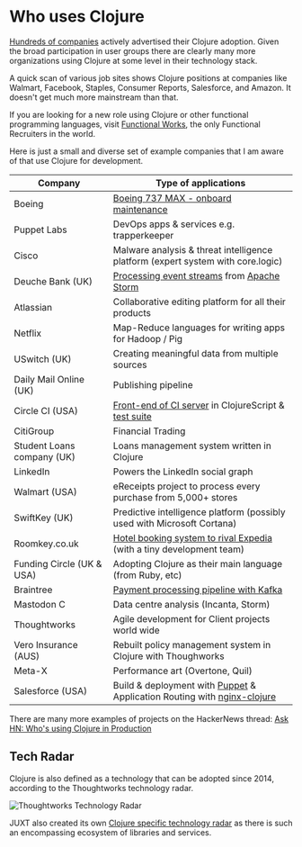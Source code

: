 # Who uses Clojure

[Hundreds of companies](http://clojure.org/community/companies) actively advertised their Clojure adoption. Given the broad participation in user groups there are clearly many more organizations using Clojure at some level in their technology stack.

A quick scan of various job sites shows Clojure positions at companies like Walmart, Facebook, Staples, Consumer Reports, Salesforce, and Amazon. It doesn't get much more mainstream than that.

If you are looking for a new role using Clojure or other functional programming languages, visit [Functional Works](http://functionalworks.com), the only Functional Recruiters in the world.

Here is just a small and diverse set of example companies that I am aware of that use Clojure for development.

| Company                    | Type of applications                                                                                                                                                        |
|----------------------------|-----------------------------------------------------------------------------------------------------------------------------------------------------------------------------|
| Boeing                     | [Boeing 737 MAX - onboard maintenance](https://www.youtube.com/watch?v=iUC7noGU1mQ)                                                                                         |
| Puppet Labs                | DevOps apps & services e.g. trapperkeeper                                                                                                                                   |
| Cisco                      | Malware analysis & threat intelligence platform (expert system with core.logic)                                                                                             |
| Deuche Bank (UK)           | [Processing event streams](http://blog.malcolmsparks.com/) from [Apache Storm](https://storm.apache.org/)                                                                   |
| Atlassian                  | Collaborative editing platform for all their products                                                                                                                       |
| Netflix                    | Map-Reduce languages for writing apps for Hadoop / Pig                                                                                                                      |
| USwitch (UK)               | Creating meaningful data from multiple sources                                                                                                                              |
| Daily Mail Online (UK)     | Publishing pipeline                                                                                                                                                         |
| Circle CI (USA)            | [Front-end of CI server](https://github.com/circleci/frontend) in ClojureScript & [test suite](https://circleci.com/blog/rewriting-your-test-suite-in-clojure-in-24-hours/) |
| CitiGroup                  | Financial Trading                                                                                                                                                           |
| Student Loans company (UK) | Loans management system written in Clojure                                                                                                                                  |
| LinkedIn                   | Powers the LinkedIn social graph                                                                                                                                            |
| Walmart (USA)              | eReceipts project to process every purchase from 5,000+ stores                                                                                                              |
| SwiftKey (UK)              | Predictive intelligence platform (possibly used with Microsoft Cortana)                                                                                                     |
| Roomkey.co.uk              | [Hotel booking system to rival Expedia](http://www.colinsteele.org/post/23103789647/against-the-grain-aws-clojure-startup) (with a tiny development team)                   |
| Funding Circle (UK & USA)  | Adopting Clojure as their main language (from Ruby, etc)                                                                                                                    |
| Braintree                  | [Payment processing pipeline with Kafka](https://www.youtube.com/watch?v=0D3jev1E5ks)                                                                                       |
| Mastodon C                 | Data centre analysis (Incanta, Storm)                                                                                                                                       |
| Thoughtworks               | Agile development for Client projects world wide                                                                                                                            |
| Vero Insurance (AUS)       | Rebuilt policy management system in Clojure with Thoughworks                                                                                                                |
| Meta-X                     | Performance art (Overtone, Quil)                                                                                                                                            |
| Salesforce (USA)           | Build & deployment with [Puppet](https://github.com/puppetlabs/puppetserver) & Application Routing with [nginx-clojure](https://nginx-clojure.github.io)                    |

There are many more examples of projects on the HackerNews thread: [Ask HN: Who's using Clojure in Production](https://news.ycombinator.com/item?id=8549823)

## Tech Radar

Clojure is also defined as a technology that can be adopted since 2014, according to the Thoughtworks technology radar.

![Thoughtworks Technology Radar](https://raw.githubusercontent.com/practicalli/graphic-design/live/clojure/thoughtworks-tech-radar.png)

JUXT also created its own [Clojure specific technology radar](https://juxt.pro/radar.html) as there is such an encompassing ecosystem of libraries and services.
